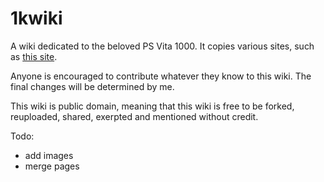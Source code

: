 1kwiki
=======
A wiki dedicated to the beloved PS Vita 1000. It copies various sites, such as [this site](https://vita.hacks.guide/).

Anyone is encouraged to contribute whatever they know to this wiki. The final changes will be determined by me.

This wiki is public domain, meaning that this wiki is free to be forked, reuploaded, shared, exerpted and mentioned without credit.

Todo: 
  - add images
  - merge pages
